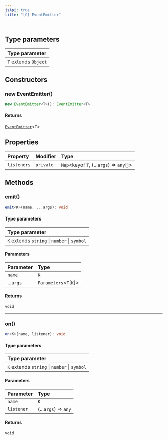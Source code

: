 ```yaml
---
jsApi: true
title: "[C] EventEmitter"

---
```

## Type parameters

| Type parameter |
| :------ |
| `T` extends `Object` |

## Constructors

### new EventEmitter()

```ts
new EventEmitter<T>(): EventEmitter<T>
```

#### Returns

[`EventEmitter`](EventEmitter.md)<`T`\>

## Properties

| Property | Modifier | Type |
| :------ | :------ | :------ |
| `listeners` | `private` | `Map`<keyof `T`, (...`args`) => `any`[]\> |

## Methods

### emit()

```ts
emit<K>(name, ...args): void
```

#### Type parameters

| Type parameter |
| :------ |
| `K` extends `string` \| `number` \| `symbol` |

#### Parameters

| Parameter | Type |
| :------ | :------ |
| `name` | `K` |
| ...`args` | `Parameters`<`T`\[`K`\]\> |

#### Returns

`void`

***

### on()

```ts
on<K>(name, listener): void
```

#### Type parameters

| Type parameter |
| :------ |
| `K` extends `string` \| `number` \| `symbol` |

#### Parameters

| Parameter | Type |
| :------ | :------ |
| `name` | `K` |
| `listener` | (...`args`) => `any` |

#### Returns

`void`
